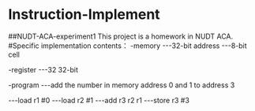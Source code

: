 # Instruction-Implement
##NUDT-ACA-experiment1
This project is a homework in NUDT ACA.
#Specific implementation contents：
-memory
---32-bit address
---8-bit cell

-register
---32 32-bit

-program
---add the number in memory address 0 and 1 to address 3

---load r1 #0
---load r2 #1
---add r3 r2 r1
---store r3 #3
